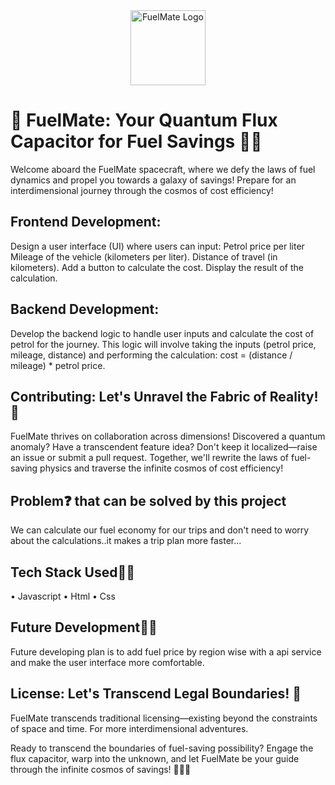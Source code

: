 <div align="center">
  <img src="https://media1.tenor.com/m/3yyytNGYC7cAAAAC/empty-tank.gif" alt="FuelMate Logo" wdith=90px height=120px>
</div>

# 🚀 FuelMate: Your Quantum Flux Capacitor for Fuel Savings 🌌⛽

Welcome aboard the FuelMate spacecraft, where we defy the laws of fuel dynamics and propel you towards a galaxy of savings! Prepare for an interdimensional journey through the cosmos of cost efficiency!

## Frontend Development:

Design a user interface (UI) where users can input:
Petrol price per liter
Mileage of the vehicle (kilometers per liter).
Distance of travel (in kilometers).
Add a button to calculate the cost.
Display the result of the calculation.

## Backend Development:

Develop the backend logic to handle user inputs and calculate the cost of petrol for the journey.
This logic will involve taking the inputs (petrol price, mileage, distance) and performing the calculation: cost = (distance / mileage) * petrol price.

## Contributing: Let's Unravel the Fabric of Reality! 🚀

FuelMate thrives on collaboration across dimensions! Discovered a quantum anomaly? Have a transcendent feature idea? Don't keep it localized—raise an issue or submit a pull request. Together, we'll rewrite the laws of fuel-saving physics and traverse the infinite cosmos of cost efficiency!

## Problem❓ that can be solved by this project

We can calculate our fuel economy for our trips and don't need to worry about the calculations..it makes a trip plan more faster...

## Tech Stack Used👨‍💻

• Javascript
• Html
• Css

## Future Development🧑‍💻

Future developing plan is to add fuel price by region wise with a api service and make the user interface more comfortable.

## License: Let's Transcend Legal Boundaries! 📝

FuelMate transcends traditional licensing—existing beyond the constraints of space and time. For more interdimensional adventures.

Ready to transcend the boundaries of fuel-saving possibility? Engage the flux capacitor, warp into the unknown, and let FuelMate be your guide through the infinite cosmos of savings! 🌌🚀✨

